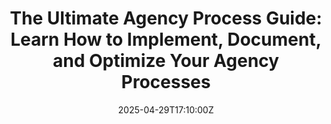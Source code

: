 ---
title: 'The Ultimate Agency Process Guide: Learn How to Implement, Document, and Optimize
  Your Agency Processes'
linkTitle: 'The Ultimate Agency Process Guide: Learn How to Implement, Document, and
  Optimize Your Agency Processes'
date: '2025-04-29T17:10:00Z'
weight: 1
description: Implementing a robust agency process enhances efficiency, clarifies roles,
  and improves project management. Key steps include assessing needs, setting SMART
  objectives, acquiring the right tools, and documenting processes for seamless knowledge
  transfer and continuous improvement.
draft: false
ref: the-ultimate-agency-process-guide-learn-how-to-implement-document-and-optimize-your-agency-processes
---